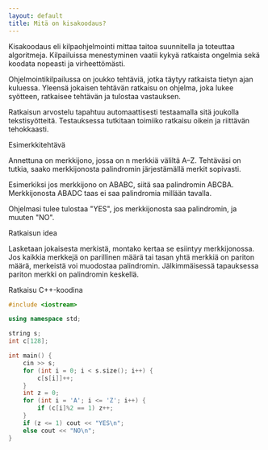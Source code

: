 ```yaml
---
layout: default
title: Mitä on kisakoodaus?
---
```


Kisakoodaus eli kilpaohjelmointi mittaa taitoa suunnitella ja toteuttaa algoritmeja. Kilpailuissa menestyminen vaatii kykyä ratkaista ongelmia sekä koodata nopeasti ja virheettömästi.

Ohjelmointikilpailussa on joukko tehtäviä, jotka täytyy ratkaista tietyn ajan kuluessa. Yleensä jokaisen tehtävän ratkaisu on ohjelma, joka lukee syötteen, ratkaisee tehtävän ja tulostaa vastauksen.

Ratkaisun arvostelu tapahtuu automaattisesti testaamalla sitä joukolla tekstisyötteitä. Testauksessa tutkitaan toimiiko ratkaisu oikein ja riittävän tehokkaasti.


Esimerkkitehtävä

Annettuna on merkkijono, jossa on n merkkiä väliltä A–Z. Tehtäväsi on tutkia, saako merkkijonosta palindromin järjestämällä merkit sopivasti.

Esimerkiksi jos merkkijono on ABABC, siitä saa palindromin ABCBA. Merkkijonosta ABADC taas ei saa palindromia millään tavalla.

Ohjelmasi tulee tulostaa "YES", jos merkkijonosta saa palindromin, ja muuten "NO".


Ratkaisun idea

Lasketaan jokaisesta merkistä, montako kertaa se esiintyy merkkijonossa. Jos kaikkia merkkejä on parillinen määrä tai tasan yhtä merkkiä on pariton määrä, merkeistä voi muodostaa palindromin. Jälkimmäisessä tapauksessa pariton merkki on palindromin keskellä.

Ratkaisu C++-koodina

```c++
#include <iostream>

using namespace std;

string s;
int c[128];

int main() {
    cin >> s;
    for (int i = 0; i < s.size(); i++) {
        c[s[i]]++;
    }
    int z = 0;
    for (int i = 'A'; i <= 'Z'; i++) {
        if (c[i]%2 == 1) z++;
    }
    if (z <= 1) cout << "YES\n";
    else cout << "NO\n";
}
```
